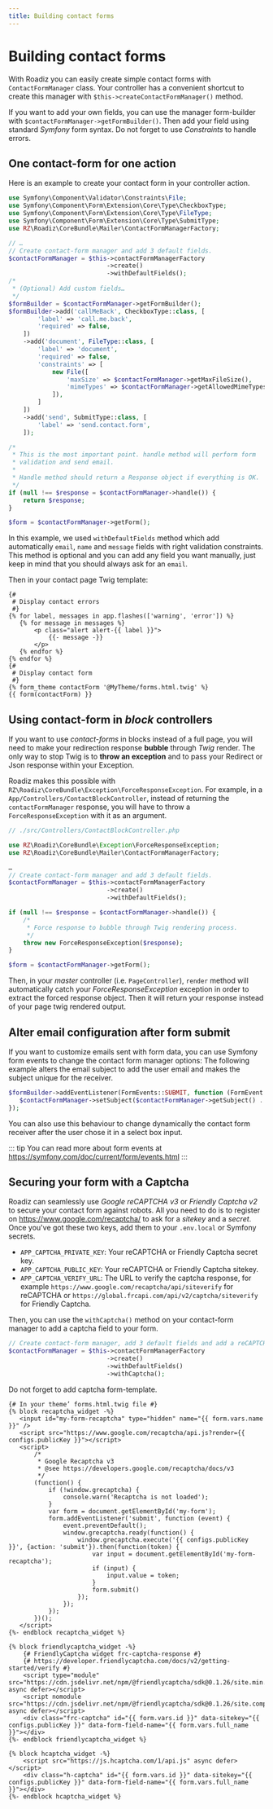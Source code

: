 ```yaml
---
title: Building contact forms
---
```


# Building contact forms

With Roadiz you can easily create simple contact forms with `ContactFormManager` class.
Your controller has a convenient shortcut to create this manager with `$this->createContactFormManager()` method.

If you want to add your own fields, you can use the manager form-builder with `$contactFormManager->getFormBuilder()`.
Then add your field using standard *Symfony* form syntax.
Do not forget to use *Constraints* to handle errors.

## One contact-form for one action

Here is an example to create your contact form in your controller action.

```php
use Symfony\Component\Validator\Constraints\File;
use Symfony\Component\Form\Extension\Core\Type\CheckboxType;
use Symfony\Component\Form\Extension\Core\Type\FileType;
use Symfony\Component\Form\Extension\Core\Type\SubmitType;
use RZ\Roadiz\CoreBundle\Mailer\ContactFormManagerFactory;

// …
// Create contact-form manager and add 3 default fields.
$contactFormManager = $this->contactFormManagerFactory
                           ->create()        
                           ->withDefaultFields();
/*
 * (Optional) Add custom fields…
 */
$formBuilder = $contactFormManager->getFormBuilder();
$formBuilder->add('callMeBack', CheckboxType::class, [
        'label' => 'call.me.back',
        'required' => false,
    ])
    ->add('document', FileType::class, [
        'label' => 'document',
        'required' => false,
        'constraints' => [
            new File([
                'maxSize' => $contactFormManager->getMaxFileSize(),
                'mimeTypes' => $contactFormManager->getAllowedMimeTypes(),
            ]),
        ]
    ])
    ->add('send', SubmitType::class, [
        'label' => 'send.contact.form',
    ]);

/*
 * This is the most important point. handle method will perform form
 * validation and send email.
 *
 * Handle method should return a Response object if everything is OK.
 */
if (null !== $response = $contactFormManager->handle()) {
    return $response;
}

$form = $contactFormManager->getForm();
```

In this example, we used `withDefaultFields` method which add automatically `email`, `name` and `message` fields with right validation constraints.
This method is optional and you can add any field you want manually, just keep in mind that you should always ask for an `email`.

Then in your contact page Twig template:

```twig
{#
 # Display contact errors
 #}
{% for label, messages in app.flashes(['warning', 'error']) %}
   {% for message in messages %}
       <p class="alert alert-{{ label }}">
           {{- message -}}
       </p>
   {% endfor %}
{% endfor %}
{#
 # Display contact form
 #}
{% form_theme contactForm '@MyTheme/forms.html.twig' %}
{{ form(contactForm) }}
```

## Using contact-form in *block* controllers

If you want to use *contact-forms* in blocks instead of a full page, you will need to make your redirection response **bubble** through *Twig* render.
The only way to stop Twig is to **throw an exception** and to pass your Redirect or Json response within your Exception.

Roadiz makes this possible with `RZ\Roadiz\CoreBundle\Exception\ForceResponseException`.
For example, in a `App/Controllers/ContactBlockController`, instead of returning the `contactFormManager` response, you will have to throw a `ForceResponseException` with it as an argument.

```php
// ./src/Controllers/ContactBlockController.php

use RZ\Roadiz\CoreBundle\Exception\ForceResponseException;
use RZ\Roadiz\CoreBundle\Mailer\ContactFormManagerFactory;

…
// Create contact-form manager and add 3 default fields.
$contactFormManager = $this->contactFormManagerFactory
                           ->create()        
                           ->withDefaultFields();

if (null !== $response = $contactFormManager->handle()) {
    /*
     * Force response to bubble through Twig rendering process.
     */
    throw new ForceResponseException($response);
}

$form = $contactFormManager->getForm();
```

Then, in your *master* controller (i.e. `PageController`), `render` method will automatically catch your *ForceResponseException* exception in order to extract the forced response object.
Then it will return your response instead of your page twig rendered output.

## Alter email configuration after form submit

If you want to customize emails sent with form data, you can use Symfony form events to change the contact form manager options:
The following example alters the email subject to add the user email and makes the subject unique for the receiver.

```php
$formBuilder->addEventListener(FormEvents::SUBMIT, function (FormEvent $event) use ($contactFormManager) {
   $contactFormManager->setSubject($contactFormManager->getSubject() . ': ' . $event->getForm()->get('email')->getData());
});
```

You can also use this behaviour to change dynamically the contact form receiver after the user chose it in a select box input.

::: tip
You can read more about form events at <https://symfony.com/doc/current/form/events.html>
:::

## Securing your form with a Captcha

Roadiz can seamlessly use *Google reCAPTCHA v3* or *Friendly Captcha v2* to secure your contact form against robots.
All you need to do is to register on <https://www.google.com/recaptcha/> to ask for a *sitekey* and a *secret*.
Once you've got these two keys, add them to your `.env.local` or Symfony secrets.

-   `APP_CAPTCHA_PRIVATE_KEY`: Your reCAPTCHA or Friendly Captcha secret key.
-   `APP_CAPTCHA_PUBLIC_KEY`: Your reCAPTCHA or Friendly Captcha sitekey.
-   `APP_CAPTCHA_VERIFY_URL`: The URL to verify the captcha response, for example `https://www.google.com/recaptcha/api/siteverify` for reCAPTCHA or `https://global.frcapi.com/api/v2/captcha/siteverify` for Friendly Captcha.

Then, you can use the `withCaptcha()` method on your contact-form manager to add a captcha field to your form.


```php
// Create contact-form manager, add 3 default fields and add a reCAPTCHA.
$contactFormManager = $this->contactFormManagerFactory
                           ->create()        
                           ->withDefaultFields()
                           ->withCaptcha();
```

Do not forget to add captcha form-template.

```twig
{# In your theme’ forms.html.twig file #}
{% block recaptcha_widget -%}
   <input id="my-form-recaptcha" type="hidden" name="{{ form.vars.name }}" />
   <script src="https://www.google.com/recaptcha/api.js?render={{ configs.publicKey }}"></script>
   <script>
       /*
        * Google Recaptcha v3
        * @see https://developers.google.com/recaptcha/docs/v3
        */
       (function() {
           if (!window.grecaptcha) {
               console.warn('Recaptcha is not loaded');
           }
           var form = document.getElementById('my-form');
           form.addEventListener('submit', function (event) {
               event.preventDefault();
               window.grecaptcha.ready(function() {
                   window.grecaptcha.execute('{{ configs.publicKey }}', {action: 'submit'}).then(function(token) {
                       var input = document.getElementById('my-form-recaptcha');
                       if (input) {
                           input.value = token;
                       }
                       form.submit()
                   });
               });
           });
       })();
   </script>
{%- endblock recaptcha_widget %}

{% block friendlycaptcha_widget -%}
    {# FriendlyCaptcha widget frc-captcha-response #}
    {# https://developer.friendlycaptcha.com/docs/v2/getting-started/verify #}
    <script type="module" src="https://cdn.jsdelivr.net/npm/@friendlycaptcha/sdk@0.1.26/site.min.js" async defer></script>
    <script nomodule src="https://cdn.jsdelivr.net/npm/@friendlycaptcha/sdk@0.1.26/site.compat.min.js" async defer></script>
    <div class="frc-captcha" id="{{ form.vars.id }}" data-sitekey="{{ configs.publicKey }}" data-form-field-name="{{ form.vars.full_name }}"></div>
{%- endblock friendlycaptcha_widget %}

{% block hcaptcha_widget -%}
    <script src="https://js.hcaptcha.com/1/api.js" async defer></script>
    <div class="h-captcha" id="{{ form.vars.id }}" data-sitekey="{{ configs.publicKey }}" data-form-field-name="{{ form.vars.full_name }}"></div>
{%- endblock hcaptcha_widget %}
```
